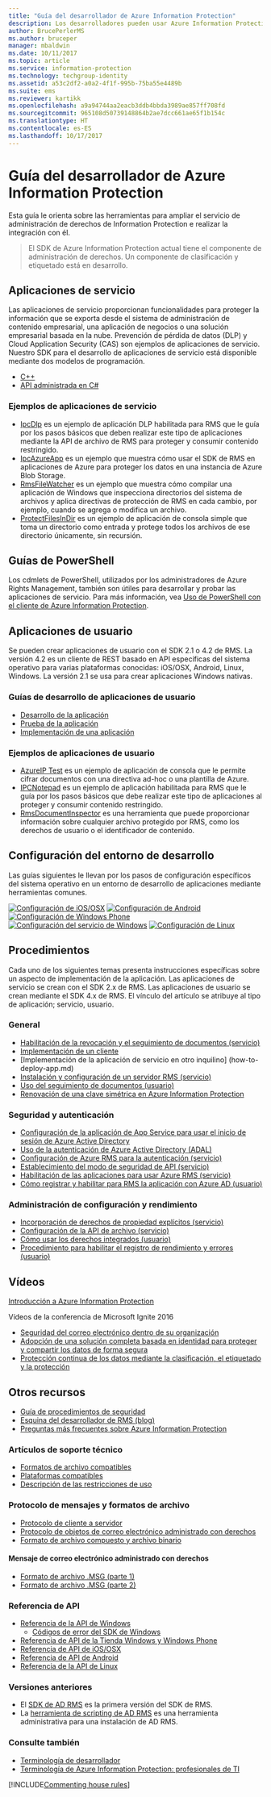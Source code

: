 ```yaml
---
title: "Guía del desarrollador de Azure Information Protection"
description: Los desarrolladores pueden usar Azure Information Protection para proteger y administrar todo tipo de archivos
author: BrucePerlerMS
ms.author: bruceper
manager: mbaldwin
ms.date: 10/11/2017
ms.topic: article
ms.service: information-protection
ms.technology: techgroup-identity
ms.assetid: a53c2df2-a0a2-4f1f-995b-75ba55e4489b
ms.suite: ems
ms.reviewer: kartikk
ms.openlocfilehash: a9a94744aa2eacb3ddb4bbda3989ae857ff708fd
ms.sourcegitcommit: 965108d50739148864b2ae7dcc661ae65f1b154c
ms.translationtype: HT
ms.contentlocale: es-ES
ms.lasthandoff: 10/17/2017
---
```

# <a name="azure-information-protection-developers-guide"></a>Guía del desarrollador de Azure Information Protection

Esta guía le orienta sobre las herramientas para ampliar el servicio de administración de derechos de Information Protection e realizar la integración con él.

>El SDK de Azure Information Protection actual tiene el componente de administración de derechos. Un componente de clasificación y etiquetado está en desarrollo.

## <a name="service-applications"></a>Aplicaciones de servicio

Las aplicaciones de servicio proporcionan funcionalidades para proteger la información que se exporta desde el sistema de administración de contenido empresarial, una aplicación de negocios o una solución empresarial basada en la nube. Prevención de pérdida de datos (DLP) y Cloud Application Security (CAS) son ejemplos de aplicaciones de servicio. Nuestro SDK para el desarrollo de aplicaciones de servicio está disponible mediante dos modelos de programación.

- [C++](https://www.microsoft.com/en-us/download/details.aspx?id=38397)
- [API administrada en C#](https://github.com/Azure-Samples/Azure-Information-Protection-Samples/tree/master/IpcManagedAPI)

### <a name="examples-of-service-applications"></a>Ejemplos de aplicaciones de servicio

- [IpcDlp](https://github.com/Azure-Samples/active-directory-dotnet-rms) es un ejemplo de aplicación DLP habilitada para RMS que le guía por los pasos básicos que deben realizar este tipo de aplicaciones mediante la API de archivo de RMS para proteger y consumir contenido restringido.
- [IpcAzureApp](https://github.com/Azure-Samples/active-directory-dotnet-rms) es un ejemplo que muestra cómo usar el SDK de RMS en aplicaciones de Azure para proteger los datos en una instancia de Azure Blob Storage.
- [RmsFileWatcher](https://github.com/Azure-Samples/active-directory-dotnet-rms) es un ejemplo que muestra cómo compilar una aplicación de Windows que inspecciona directorios del sistema de archivos y aplica directivas de protección de RMS en cada cambio, por ejemplo, cuando se agrega o modifica un archivo.
- [ProtectFilesInDir](https://github.com/Azure-Samples/Azure-Information-Protection-Samples/tree/master/ProtectFilesInDir) es un ejemplo de aplicación de consola simple que toma un directorio como entrada y protege todos los archivos de ese directorio únicamente, sin recursión.

## <a name="powershell-guides"></a>Guías de PowerShell

Los cdmlets de PowerShell, utilizados por los administradores de Azure Rights Management, también son útiles para desarrollar y probar las aplicaciones de servicio. Para más información, vea [Uso de PowerShell con el cliente de Azure Information Protection](/information-protection/rms-client/client-admin-guide-powershell).

## <a name="user-applications"></a>Aplicaciones de usuario

Se pueden crear aplicaciones de usuario con el SDK 2.1 o 4.2 de RMS.
La versión 4.2 es un cliente de REST basado en API específicas del sistema operativo para varias plataformas conocidas: iOS/OSX, Android, Linux, Windows. La versión 2.1 se usa para crear aplicaciones Windows nativas.

### <a name="user-application-development-guides"></a>Guías de desarrollo de aplicaciones de usuario

- [Desarrollo de la aplicación](developing-your-application.md)
- [Prueba de la aplicación](how-to-set-up-your-test-environment.md)
- [Implementación de una aplicación](deploying-your-application.md)

### <a name="user-application-samples"></a>Ejemplos de aplicaciones de usuario

- [AzureIP Test](https://github.com/Azure-Samples/Azure-Information-Protection-Samples/tree/master/AzureIP_Test) es un ejemplo de aplicación de consola que le permite cifrar documentos con una directiva ad-hoc o una plantilla de Azure.
- [IPCNotepad](https://github.com/Azure-Samples/Azure-Information-Protection-Samples/tree/master/AzureIP_Test) es un ejemplo de aplicación habilitada para RMS que le guía por los pasos básicos que debe realizar este tipo de aplicaciones al proteger y consumir contenido restringido.
- [RmsDocumentInspector](https://github.com/Azure-Samples/active-directory-dotnet-rms) es una herramienta que puede proporcionar información sobre cualquier archivo protegido por RMS, como los derechos de usuario o el identificador de contenido.

## <a name="development-environment-setup"></a>Configuración del entorno de desarrollo

Las guías siguientes le llevan por los pasos de configuración específicos del sistema operativo en un entorno de desarrollo de aplicaciones mediante herramientas comunes.

[![Configuración de iOS/OSX](../media/develop/ios-icon.png)](ios-sdk.md)
[![Configuración de Android](../media/develop/android-icon.png)](android-sdk.md)
[![Configuración de Windows Phone](../media/develop/windows-phone-icon.png)](windows-phone-apps.md)
[![Configuración del servicio de Windows](../media/develop/windows-icon.png)](install-the-rms-sdk.md)
[![Configuración de Linux](../media/develop/linux-icon.png)](linux-setup.md)


## <a name="how-tos"></a>Procedimientos

Cada uno de los siguientes temas presenta instrucciones específicas sobre un aspecto de implementación de la aplicación. Las aplicaciones de servicio se crean con el SDK 2.x de RMS. Las aplicaciones de usuario se crean mediante el SDK 4.x de RMS. El vínculo del artículo se atribuye al tipo de aplicación; servicio, usuario.

### <a name="general"></a>General

- [Habilitación de la revocación y el seguimiento de documentos (servicio)](tracking-content.md)
- [Implementación de un cliente](../rms-client/client-deployment-notes.md)
- [Implementación de la aplicación de servicio en otro inquilino] (how-to-deploy-app.md)
- [Instalación y configuración de un servidor RMS (servicio)](how-to-install-and-configure-an-rms-server.md)
- [Uso del seguimiento de documentos (usuario)](how-to-use-document-tracking.md)
- [Renovación de una clave simétrica en Azure Information Protection](how-to-renew-symmetric-key.md)

### <a name="security-and-authentication"></a>Seguridad y autenticación

- [Configuración de la aplicación de App Service para usar el inicio de sesión de Azure Active Directory](https://docs.microsoft.com/en-us/azure/app-service-mobile/app-service-mobile-how-to-configure-active-directory-authentication)
- [Uso de la autenticación de Azure Active Directory (ADAL)](how-to-use-adal-authentication.md)
- [Configuración de Azure RMS para la autenticación (servicio)](adal-auth.md)
- [Establecimiento del modo de seguridad de API (servicio)](setting-the-api-security-mode-api-mode.md)
- [Habilitación de las aplicaciones para usar Azure RMS (servicio)](how-to-use-file-api-with-aadrm-cloud.md)
- [Cómo registrar y habilitar para RMS la aplicación con Azure AD (usuario)](authentication-integration.md)

### <a name="configuration-and-performance-management"></a>Administración de configuración y rendimiento

- [Incorporación de derechos de propiedad explícitos (servicio)](add-explicit-owner-rights.md)
- [Configuración de la API de archivo (servicio)](file-api-configuration.md)
- [Cómo usar los derechos integrados (usuario)](built-in-rights-usage-restriction-reference.md)
- [Procedimiento para habilitar el registro de rendimiento y errores (usuario)](enabling-logging.md)

## <a name="videos"></a>Vídeos

[Introducción a Azure Information Protection](https://www.microsoft.com/cloud-platform/azure-information-protection)

Vídeos de la conferencia de Microsoft Ignite 2016

- [Seguridad del correo electrónico dentro de su organización](https://myignite.microsoft.com/videos/2787)
- [Adopción de una solución completa basada en identidad para proteger y compartir los datos de forma segura](https://myignite.microsoft.com/videos/2784)
- [Protección continua de los datos mediante la clasificación, el etiquetado y la protección](https://myignite.microsoft.com/videos/2786)

## <a name="other-resources"></a>Otros recursos

- [Guía de procedimientos de seguridad](security-guidelines.md)
- [Esquina del desarrollador de RMS (blog)](https://blogs.msdn.microsoft.com/rms/)
- [Preguntas más frecuentes sobre Azure Information Protection](https://docs.microsoft.com/en-us/information-protection/get-started/faqs)

### <a name="support-articles"></a>Artículos de soporte técnico

- [Formatos de archivo compatibles](supported-file-formats.md)
- [Plataformas compatibles](supported-platforms.md)
- [Descripción de las restricciones de uso](understanding-usage-restrictions.md)

### <a name="message-protocol-and-file-formats"></a>Protocolo de mensajes y formatos de archivo

- [Protocolo de cliente a servidor](https://msdn.microsoft.com/library/cc243191.aspx)
- [Protocolo de objetos de correo electrónico administrado con derechos](https://msdn.microsoft.com/library/cc463909(v=EXCHG.80).aspx)
- [Formato de archivo compuesto y archivo binario](https://msdn.microsoft.com/library/dd942138.aspx)

#### <a name="rights-managed-email-message"></a>Mensaje de correo electrónico administrado con derechos

- [Formato de archivo .MSG (parte 1)](https://blogs.msdn.microsoft.com/openspecification/2009/11/06/msg-file-format-part-1/)
- [Formato de archivo .MSG (parte 2)](https://blogs.msdn.microsoft.com/openspecification/2010/06/20/msg-file-format-rights-managed-email-message-part-2/)

### <a name="api-reference"></a>Referencia de API

- [Referencia de la API de Windows](https://msdn.microsoft.com/en-us/library/hh535292.aspx)
  - [Códigos de error del SDK de Windows](https://msdn.microsoft.com/library/hh535248.aspx)
- [Referencia de API de la Tienda Windows y Windows Phone](https://msdn.microsoft.com/library/dn891914.aspx)
- [Referencia de API de iOS/OSX](https://msdn.microsoft.com/en-us/library/dn758306.aspx)
- [Referencia de API de Android](https://msdn.microsoft.com/en-us/library/dn758245.aspx)
- [Referencia de la API de Linux](http://azuread.github.io/rms-sdk-for-cpp/annotated.html)

### <a name="previous-versions"></a>Versiones anteriores

- El [SDK de AD RMS](https://msdn.microsoft.com/en-us/library/cc530379.aspx) es la primera versión del SDK de RMS.
- La [herramienta de scripting de AD RMS](https://msdn.microsoft.com/en-us/library/bb968797.aspx) es una herramienta administrativa para una instalación de AD RMS.

### <a name="see-also"></a>Consulte también

- [Terminología de desarrollador](terms.md)
- [Terminología de Azure Information Protection: profesionales de TI](../get-started/terminology.md)

[!INCLUDE[Commenting house rules](../includes/houserules.md)]